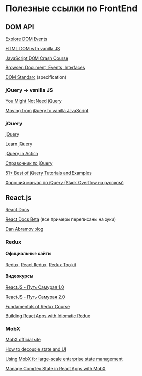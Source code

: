 # Полезные ссылки по FrontEnd

## DOM API

[Explore DOM Events](https://domevents.dev)

[HTML DOM with vanilla JS](https://htmldom.dev)

[JavaScript DOM Crash Course](https://www.youtube.com/playlist?list=PLillGF-RfqbYE6Ik_EuXA2iZFcE082B3s)

[Browser: Document, Events, Interfaces](https://javascript.info/ui)

[DOM Standard](https://dom.spec.whatwg.org) (specification)

### jQuery -> vanilla JS

[You Might Not Need jQuery](https://youmightnotneedjquery.com)

[Moving from jQuery to vanilla JavaScript](https://tobiasahlin.com/blog/move-from-jquery-to-vanilla-javascript/)

### jQuery

[jQuery](https://jquery.com)

[Learn jQuery](https://learn.jquery.com)

[jQuery in Action](https://www.manning.com/books/jquery-in-action-third-edition)

[Справочник по jQuery](https://page2page.lohmach.info/index.php5/%D0%97%D0%B0%D0%B3%D0%BB%D0%B0%D0%B2%D0%BD%D0%B0%D1%8F_%D1%81%D1%82%D1%80%D0%B0%D0%BD%D0%B8%D1%86%D0%B0.html)

[51+ Best of jQuery Tutorials and Examples](https://www.jotform.com/blog/51-best-of-jquery-tutorials-and-examples/)

[Хороший мануал по jQuery (Stack Overflow на русском)](https://ru.stackoverflow.com/questions/17203/%D0%A5%D0%BE%D1%80%D0%BE%D1%88%D0%B8%D0%B9-%D0%BC%D0%B0%D0%BD%D1%83%D0%B0%D0%BB-%D0%BF%D0%BE-jquery-%D0%B4%D0%BB%D1%8F-%D0%BD%D1%83%D0%B1%D0%BE%D0%B2-%D0%B8%D1%81%D1%82%D0%B5%D1%81%D1%81%D0%BD%D0%B0)

## React.js

[React Docs](https://reactjs.org/docs/getting-started.html)

[React Docs Beta](https://beta.reactjs.org/) (все примеры переписаны на хуки)

[Dan Abramov blog](https://overreacted.io)

### Redux

#### Официальные сайты

[Redux](https://redux.js.org),
[React Redux](https://react-redux.js.org),
[Redux Toolkit](https://redux-toolkit.js.org)

#### Видеокурсы

[ReactJS - Путь Самурая 1.0](https://www.youtube.com/playlist?list=PLcvhF2Wqh7DNVy1OCUpG3i5lyxyBWhGZ8)

[ReactJS - Путь Самурая 2.0](https://www.youtube.com/playlist?list=PLcvhF2Wqh7DM3z1XqMw0kPuxpbyMo3HvN)

[Fundamentals of Redux Course](https://egghead.io/courses/fundamentals-of-redux-course-from-dan-abramov-bd5cc867)

[Building React Apps with Idiomatic Redux](https://egghead.io/courses/building-react-applications-with-idiomatic-redux)

### MobX

[MobX official site](https://mobx.js.org/README.html)

[How to decouple state and UI](https://hackernoon.com/how-to-decouple-state-and-ui-a-k-a-you-dont-need-componentwillmount-cc90b787aa37)

[Using MobX for large-scale enterprise state management](https://blog.logrocket.com/using-mobx-for-large-scale-enterprise-state-management/)

[Manage Complex State in React Apps with MobX](https://egghead.io/courses/manage-complex-state-in-react-apps-with-mobx)
